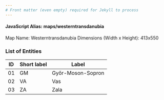 ```yaml
---
# Front matter (even empty) required for Jekyll to process
---
```


#### JavaScript Alias: maps/westerntransdanubia

Map Name: Westerntransdanubia
Dimensions (Width x Height): 413x550





### List of Entities

ID | Short label | Label
---|---|---|
01|GM|Győr-Moson-Sopron
02|VA|Vas
03|ZA|Zala

